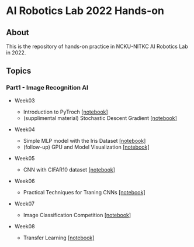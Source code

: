 # AI Robotics Lab 2022 Hands-on
## About
This is the repository of hands-on practice in NCKU-NITKC AI Robotics Lab in 2022.

## Topics
### Part1 - Image Recognition AI
- Week03
  - Introduction to PyTroch [[notebook]](https://colab.research.google.com/github/naoya1110/ai_robotics_lab_2022_hands_on/blob/main/Week03_Introduction_to_PyTorch.ipynb)
  - (supplimental material) Stochastic Descent Gradient [[notebook]](https://colab.research.google.com/github/naoya1110/ai_robotics_lab_2022_hands_on/blob/main/Week03_supplemental_PyTorch_Simple_Linear_Regression_Example.ipynb)
- Week04
  - Simple MLP model with the Iris Dataset [[notebook]](https://colab.research.google.com/github/naoya1110/ai_robotics_lab_2022_hands_on/blob/main/Week04_Simple_MLP_Model_with_the_Iris_Dataset.ipynb)
  - (follow-up) GPU and Model Visualization [[notebook]](https://colab.research.google.com/github/naoya1110/DL_Lecture_202107/blob/main/Week04_follow_up_GPU_and_Model_Visualization.ipynb)
- Week05
  - CNN with CIFAR10 dataset [[notebook]](https://colab.research.google.com/github/naoya1110/ai_robotics_lab_2022_hands_on/blob/main/Week05_Convolutional_Neural_Network_with_CIFAR10_Dataset.ipynb)

- Week06
  - Practical Techniques for Traning CNNs [[notebook]](https://colab.research.google.com/github/naoya1110/ai_robotics_lab_2022_hands_on/blob/main/Week06_Practical_Techniques_for_Training_CNNs.ipynb)

- Week07
  - Image Classification Competition [[notebook]](https://colab.research.google.com/github/naoya1110/ai_robotics_lab_2022_hands_on/blob/main/Week07_Image_Classification_Competition.ipynb)

- Week08
  - Transfer Learning [[notebook]](https://colab.research.google.com/github/naoya1110/ai_robotics_lab_2022_hands_on/blob/main/Week08_Transfer_Learning.ipynb)
